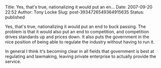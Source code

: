 Title: Yes, that's true, nationalizing it would put an en...
Date: 2007-09-20 22:52
Author: Tony Locke
Slug: post-3934726549364915635
Status: published

Yes, that's true, nationalizing it would put an end to buck passing. The problem is that it would also put an end to competition, and competition drives standards up and prices down. It also puts the government in the nice position of being able to regulate the industry without having to run it.  
  
In general I think it's becoming clear in all fields that government is best at regulating and lawmaking, leaving private enterprise to actually provide the service.
